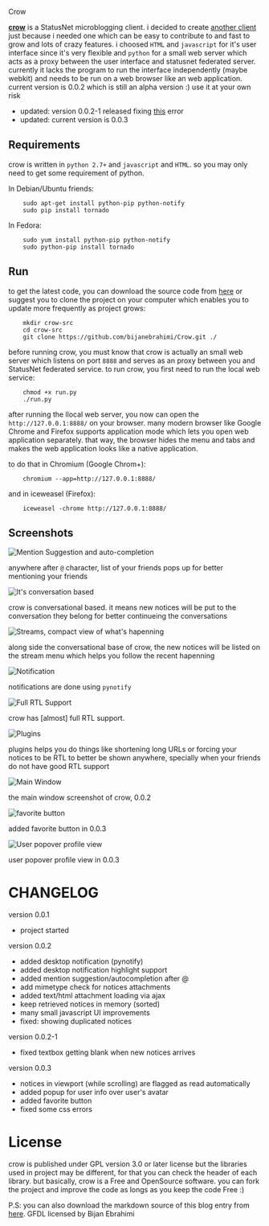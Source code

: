 Crow

[**crow**](https://github.com/bijanebrahimi/crow) is a StatusNet microblogging client. i decided to create [another client](http://federation.skilledtests.com/Statusnet_clients.html) just because i needed one which can be easy to contribute to and fast to grow and lots of crazy features. i choosed `HTML` and `javascript` for it's user interface since it's very flexible and `python` for a small web server which acts as a proxy between the user interface and statusnet federated server. currently it lacks the program to run the interface independently (maybe webkit) and needs to be run on a web browser like an web application. current version is 0.0.2 which is still an alpha version :) use it at your own risk

* updated: version 0.0.2-1 released fixing [this](http://sn.jonkulp.net/conversation/160516#notice-277899) error
* updated: current version is 0.0.3

<!-- Content Breaker -->

## Requirements

crow is written in `python 2.7+` and `javascript` and `HTML`. so you may only need to get some requirement of python. 

In Debian/Ubuntu friends:

        sudo apt-get install python-pip python-notify
        sudo pip install tornado

In Fedora:

        sudo yum install python-pip python-notify
        sudo python-pip install tornado

## Run

to get the latest code, you can download the source code from [here](https://github.com/bijanebrahimi/crow) or suggest you to clone the project on your computer which enables you to update more frequently as project grows:

        mkdir crow-src
        cd crow-src
        git clone https://github.com/bijanebrahimi/Crow.git ./

before running crow, you must know that crow is actually an small web server which listens on port `8888` and serves as an proxy between you and StatusNet federated service. to run crow, you first need to run the local web service:

        chmod +x run.py
        ./run.py

after running the llocal web server, you now can open the `http://127.0.0.1:8888/` on your browser. many modern browser like Google Chrome and Firefox supports application mode which lets you open web application separately. that way, the browser hides the menu and tabs and makes the web application looks like a native application.

to do that in Chromium (Google Chrom+):

        chromium --app=http://127.0.0.1:8888/

and in iceweasel (Firefox):

        iceweasel -chrome http://127.0.0.1:8888/

## Screenshots

![Mention Suggestion and auto-completion](images/crow-0.0.2-mention-suggestion.png "mention suggestion/auto-completion")

anywhere after `@` character, list of your friends pops up for better mentioning your friends

![It's conversation based](images/crow-0.0.2-conversations.png "it's conversation based")

crow is conversational based. it means new notices will be put to the conversation they belong for better continueing the conversations

![Streams, compact view of what's hapenning](images/crow-0.0.2-stream.png "Streams, compact view of what's hapenning")

along side the conversational base of crow, the new notices will be listed on the stream menu which helps you follow the recent hapenning

![Notification](images/crow-0.0.2-notifications.png "Notifications")

notifications are done using `pynotify`

![Full RTL Support](images/crow-0.0.2-rtl-support.png "Full RTL support")

crow has [almost] full RTL support. 

![Plugins](images/crow-0.0.2-plugins.png "Plugins")

plugins helps you do things like shortening long URLs or forcing your notices to be RTL to better be shown anywhere, specially when your friends do not have good RTL support

![Main Window](images/crow-0.0.2-main.png "Main Window")

the main window screenshot of crow, 0.0.2

![favorite button](images/crow-0.0.3-favorite-button.png "Favorite Button")

added favorite button in 0.0.3

![User popover profile view](images/crow-0.0.3-user-popover-profile.png "User popover profile view")

user popover profile view in 0.0.3

# CHANGELOG

version 0.0.1

* project started

version 0.0.2

* added desktop notification (pynotify)
* added desktop notification highlight support
* added mention suggestion/autocompletion after @
* add mimetype check for notices attachments
* added text/html attachment loading via ajax
* keep retrieved notices in memory (sorted)
* many small javascript UI improvements
* fixed: showing duplicated notices
    
version 0.0.2-1

* fixed textbox getting blank when new notices arrives

version 0.0.3

* notices in viewport (while scrolling) are flagged as read automatically
* added popup for user info over user's avatar
* added favorite button
* fixed some css errors


# License

crow is published under GPL version 3.0 or later license but the libraries used in project may be different, for that you can check the header of each library. but basically, crow is a Free and OpenSource software. you can fork the project and improve the code as longs as you keep the code Free :)

P.S: you can also download the markdown source of this blog entry from [here](crow.md). GFDL licensed by Bijan Ebrahimi
